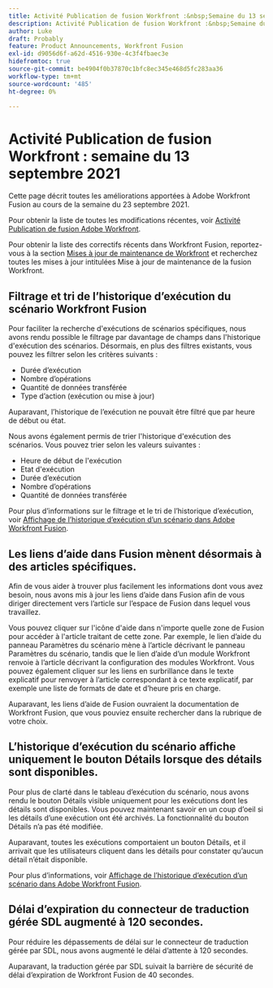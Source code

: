 ```yaml
---
title: Activité Publication de fusion Workfront :&nbsp;Semaine du 13 septembre 2021
description: Activité Publication de fusion Workfront :&nbsp;Semaine du 13 septembre 2021
author: Luke
draft: Probably
feature: Product Announcements, Workfront Fusion
exl-id: d9056d6f-a62d-4516-930e-4c3f4fbaec3e
hidefromtoc: true
source-git-commit: be4904f0b37870c1bfc8ec345e468d5fc283aa36
workflow-type: tm+mt
source-wordcount: '485'
ht-degree: 0%

---
```


# Activité Publication de fusion Workfront : semaine du 13 septembre 2021

Cette page décrit toutes les améliorations apportées à Adobe Workfront Fusion au cours de la semaine du 23 septembre 2021.

Pour obtenir la liste de toutes les modifications récentes, voir [Activité Publication de fusion Adobe Workfront](../../../product-announcements/product-releases/fusion-release-activity/fusion-release-activity.md).

Pour obtenir la liste des correctifs récents dans Workfront Fusion, reportez-vous à la section [Mises à jour de maintenance de Workfront](https://one.workfront.com/s/article/Workfront-Maintenance-Updates-1882317350) et recherchez toutes les mises à jour intitulées Mise à jour de maintenance de la fusion Workfront.

## Filtrage et tri de l’historique d’exécution du scénario Workfront Fusion

Pour faciliter la recherche d&#39;exécutions de scénarios spécifiques, nous avons rendu possible le filtrage par davantage de champs dans l&#39;historique d&#39;exécution des scénarios. Désormais, en plus des filtres existants, vous pouvez les filtrer selon les critères suivants :

* Durée d’exécution
* Nombre d’opérations
* Quantité de données transférée
* Type d’action (exécution ou mise à jour)

Auparavant, l’historique de l’exécution ne pouvait être filtré que par heure de début ou état.

Nous avons également permis de trier l&#39;historique d&#39;exécution des scénarios. Vous pouvez trier selon les valeurs suivantes :

* Heure de début de l&#39;exécution
* Etat d&#39;exécution
* Durée d’exécution
* Nombre d’opérations
* Quantité de données transférée

Pour plus d’informations sur le filtrage et le tri de l’historique d’exécution, voir [Affichage de l’historique d’exécution d’un scénario dans Adobe Workfront Fusion](../../../workfront-fusion/scenarios/view-scenario-execution-history.md).

## Les liens d’aide dans Fusion mènent désormais à des articles spécifiques.

Afin de vous aider à trouver plus facilement les informations dont vous avez besoin, nous avons mis à jour les liens d’aide dans Fusion afin de vous diriger directement vers l’article sur l’espace de Fusion dans lequel vous travaillez.

Vous pouvez cliquer sur l&#39;icône d&#39;aide dans n&#39;importe quelle zone de Fusion pour accéder à l&#39;article traitant de cette zone. Par exemple, le lien d’aide du panneau Paramètres du scénario mène à l’article décrivant le panneau Paramètres du scénario, tandis que le lien d’aide d’un module Workfront renvoie à l’article décrivant la configuration des modules Workfront. Vous pouvez également cliquer sur les liens en surbrillance dans le texte explicatif pour renvoyer à l’article correspondant à ce texte explicatif, par exemple une liste de formats de date et d’heure pris en charge.

Auparavant, les liens d’aide de Fusion ouvraient la documentation de Workfront Fusion, que vous pouviez ensuite rechercher dans la rubrique de votre choix.

## L’historique d’exécution du scénario affiche uniquement le bouton Détails lorsque des détails sont disponibles.

Pour plus de clarté dans le tableau d’exécution du scénario, nous avons rendu le bouton Détails visible uniquement pour les exécutions dont les détails sont disponibles. Vous pouvez maintenant savoir en un coup d’oeil si les détails d’une exécution ont été archivés. La fonctionnalité du bouton Détails n’a pas été modifiée.

Auparavant, toutes les exécutions comportaient un bouton Détails, et il arrivait que les utilisateurs cliquent dans les détails pour constater qu’aucun détail n’était disponible.

Pour plus d’informations, voir [Affichage de l’historique d’exécution d’un scénario dans Adobe Workfront Fusion](../../../workfront-fusion/scenarios/view-scenario-execution-history.md).

## Délai d’expiration du connecteur de traduction gérée SDL augmenté à 120 secondes.

Pour réduire les dépassements de délai sur le connecteur de traduction gérée par SDL, nous avons augmenté le délai d’attente à 120 secondes.

Auparavant, la traduction gérée par SDL suivait la barrière de sécurité de délai d’expiration de Workfront Fusion de 40 secondes.
